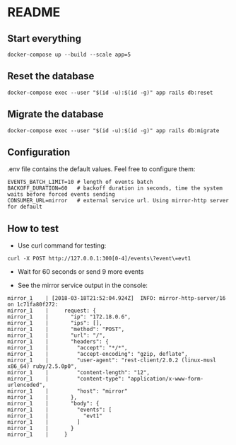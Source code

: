 # README

## Start everything

```
docker-compose up --build --scale app=5
```

## Reset the database

```
docker-compose exec --user "$(id -u):$(id -g)" app rails db:reset
```

## Migrate the database

```
docker-compose exec --user "$(id -u):$(id -g)" app rails db:migrate
```

## Configuration

.env file contains the default values. Feel free to configure them:

```
EVENTS_BATCH_LIMIT=10 # length of events batch
BACKOFF_DURATION=60   # backoff duration in seconds, time the system waits before forced events sending
CONSUMER_URL=mirror   # external service url. Using mirror-http server for default
```


## How to test

* Use curl command for testing:

```
curl -X POST http://127.0.0.1:300[0-4]/events\?event\=evt1
```

* Wait for 60 seconds or send 9 more events

* See the mirror service output in the console:

```
mirror_1    | [2018-03-18T21:52:04.924Z]  INFO: mirror-http-server/16 on 1c71fa80f272: 
mirror_1    |     request: {
mirror_1    |       "ip": "172.18.0.6",
mirror_1    |       "ips": [],
mirror_1    |       "method": "POST",
mirror_1    |       "url": "/",
mirror_1    |       "headers": {
mirror_1    |         "accept": "*/*",
mirror_1    |         "accept-encoding": "gzip, deflate",
mirror_1    |         "user-agent": "rest-client/2.0.2 (linux-musl x86_64) ruby/2.5.0p0",
mirror_1    |         "content-length": "12",
mirror_1    |         "content-type": "application/x-www-form-urlencoded",
mirror_1    |         "host": "mirror"
mirror_1    |       },
mirror_1    |       "body": {
mirror_1    |         "events": [
mirror_1    |           "evt1"
mirror_1    |         ]
mirror_1    |       }
mirror_1    |     }
```
